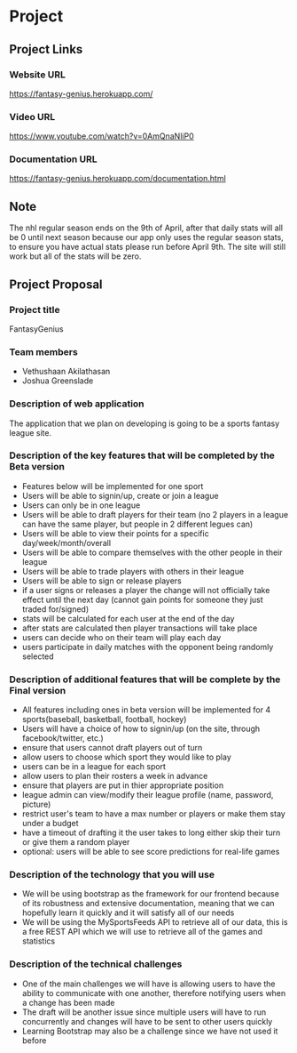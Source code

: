 # Project

## Project Links

### Website URL
https://fantasy-genius.herokuapp.com/

### Video URL
https://www.youtube.com/watch?v=0AmQnaNliP0

### Documentation URL
https://fantasy-genius.herokuapp.com/documentation.html


## Note
The nhl regular season ends on the 9th of April, after that daily stats will all be 0 until next season because our app only uses the regular season stats, to ensure you have actual stats please run before April 9th. The site will still work but all of the stats will be zero.


## Project Proposal

### Project title
FantasyGenius

### Team members
- Vethushaan Akilathasan
- Joshua Greenslade

### Description of web application
The application that we plan on developing is going to be a sports fantasy league site.

### Description of the key features that will be completed by the Beta version
- Features below will be implemented for one sport
- Users will be able to signin/up, create or join a league
- Users can only be in one league
- Users will be able to draft players for their team (no 2 players in a league can have the same player, but people in 2 different legues can)
- Users will be able to view their points for a specific day/week/month/overall
- Users will be able to compare themselves with the other people in their league
- Users will be able to trade players with others in their league
- Users will be able to sign or release players
- if a user signs or releases a player the change will not officially take effect until the next day (cannot gain points for someone they just traded for/signed)
- stats will be calculated for each user at the end of the day
- after stats are calculated then player transactions will take place
- users can decide who on their team will play each day
- users participate in daily matches with the opponent being randomly selected

### Description of additional features that will be complete by the Final version
- All features including ones in beta version will be implemented for 4 sports(baseball, basketball, football, hockey)
- Users will have a choice of how to signin/up (on the site, through facebook/twitter, etc.)
- ensure that users cannot draft players out of turn
- allow users to choose which sport they would like to play
- users can be in a league for each sport
- allow users to plan their rosters a week in advance
- ensure that players are put in thier appropriate position
- league admin can view/modify their league profile (name, password, picture)
- restrict user's team to have a max number or players or make them stay under a budget
- have a timeout of drafting it the user takes to long either skip their turn or give them a random player
- optional: users will be able to see score predictions for real-life games

### Description of the technology that you will use
- We will be using bootstrap as the framework for our frontend because of its robustness and extensive documentation, meaning that we can hopefully learn it quickly and it will satisfy all of our needs
- We will be using the MySportsFeeds API to retrieve all of our data, this is a free REST API which we will use to retrieve all of the games and statistics

### Description of the technical challenges
- One of the main challenges we will have is allowing users to have the ability to communicate with one another, therefore notifying users when a change has been made
- The draft will be another issue since multiple users will have to run concurrently and changes will have to be sent to other users quickly
- Learning Bootstrap may also be a challenge since we have not used it before
